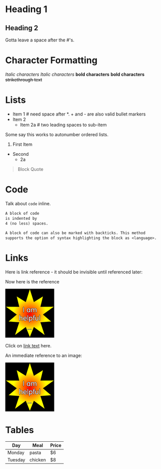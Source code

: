 # Heading 1
## Heading 2
Gotta leave a space after the #'s.

# Character Formatting

*Italic characters*  _Italic characters_
**bold characters** __bold characters__
~~strikethrough text~~

# Lists

* Item 1      # need space after *. + and - are also valid bullet markers
* Item 2
  * Item 2a   # two leading spaces to sub-item

Some say this works to autonumber ordered lists. 

1. First Item
* Second
  * 2a 

> Block
> Quote

# Code

Talk about `code` inline.

    A block of code
    is indented by 
    4 (no less) spaces.
    

```<language>
A block of code can also be marked with backticks. This method
supports the option of syntax highlighting the block as <language>.
```

# Links

Here is link reference - it should be invisible until referenced later:

[id]: star.png "Optional title attribute"

Now here is the reference

![Alt text][id]

Click on [link text](http://example.com/ ) here.

An immediate reference to an image:

![Alt text](star.png "Optional title attribute")

# Tables
| Day     | Meal    | Price |
| --------|---------|-------|
| Monday  | pasta   | $6    |
| Tuesday | chicken | $8    |

